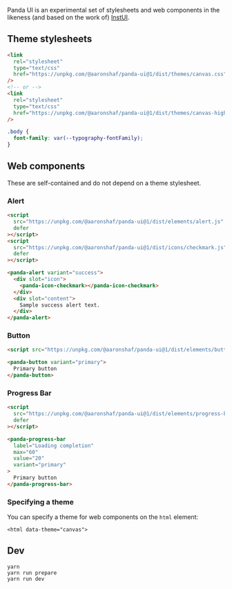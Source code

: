 Panda UI is an experimental set of stylesheets and web components in the likeness (and based on the work of) [InstUI](https://github.com/instructure/instructure-ui).

## Theme stylesheets

```html
<link
  rel="stylesheet"
  type="text/css"
  href="https://unpkg.com/@aaronshaf/panda-ui@1/dist/themes/canvas.css"
/>
<!-- or -->
<link
  rel="stylesheet"
  type="text/css"
  href="https://unpkg.com/@aaronshaf/panda-ui@1/dist/themes/canvas-high-contrast.css"
/>
```

```css
.body {
  font-family: var(--typography-fontFamily);
}
```

## Web components

These are self-contained and do not depend on a theme stylesheet.

### Alert

```html
<script
  src="https://unpkg.com/@aaronshaf/panda-ui@1/dist/elements/alert.js"
  defer
></script>
<script
  src="https://unpkg.com/@aaronshaf/panda-ui@1/dist/icons/checkmark.js"
  defer
></script>
```

```html
<panda-alert variant="success">
  <div slot="icon">
    <panda-icon-checkmark></panda-icon-checkmark>
  </div>
  <div slot="content">
    Sample success alert text.
  </div>
</panda-alert>
```

### Button

```html
<script src="https://unpkg.com/@aaronshaf/panda-ui@1/dist/elements/button.js"></script>
```

```html
<panda-button variant="primary">
  Primary button
</panda-button>
```

### Progress Bar

```html
<script
  src="https://unpkg.com/@aaronshaf/panda-ui@1/dist/elements/progress-bar.js"
  defer
></script>
```

```html
<panda-progress-bar
  label="Loading completion"
  max="60"
  value="20"
  variant="primary"
>
  Primary button
</panda-progress-bar>
```

### Specifying a theme

You can specify a theme for web components on the `html` element:

```
<html data-theme="canvas">
```

## Dev

```
yarn
yarn run prepare
yarn run dev
```
